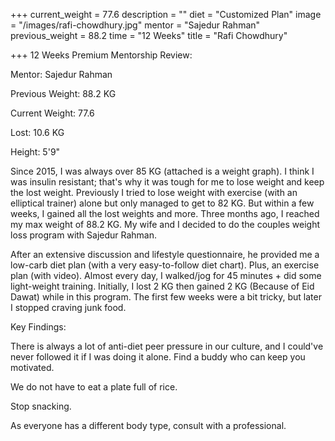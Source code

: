 +++
current_weight = 77.6
description = ""
diet = "Customized Plan"
image = "/images/rafi-chowdhury.jpg"
mentor = "Sajedur Rahman"
previous_weight = 88.2
time = "12 Weeks"
title = "Rafi Chowdhury"

+++
12 Weeks Premium Mentorship Review:

Mentor: Sajedur Rahman

Previous Weight: 88.2 KG

Current Weight: 77.6

Lost: 10.6 KG

Height: 5'9"

Since 2015, I was always over 85 KG (attached is a weight graph). I think I was insulin resistant; that's why it was tough for me to lose weight and keep the lost weight. Previously I tried to lose weight with exercise (with an elliptical trainer) alone but only managed to get to 82 KG. But within a few weeks, I gained all the lost weights and more. Three months ago, I reached my max weight of 88.2 KG. My wife and I decided to do the couples weight loss program with Sajedur Rahman.

After an extensive discussion and lifestyle questionnaire, he provided me a low-carb diet plan (with a very easy-to-follow diet chart). Plus, an exercise plan (with video). Almost every day, I walked/jog for 45 minutes + did some light-weight training. Initially, I lost 2 KG then gained 2 KG (Because of Eid Dawat) while in this program. The first few weeks were a bit tricky, but later I stopped craving junk food.

Key Findings:

There is always a lot of anti-diet peer pressure in our culture, and I could've never followed it if I was doing it alone. Find a buddy who can keep you motivated.

We do not have to eat a plate full of rice.

Stop snacking.

As everyone has a different body type, consult with a professional.
